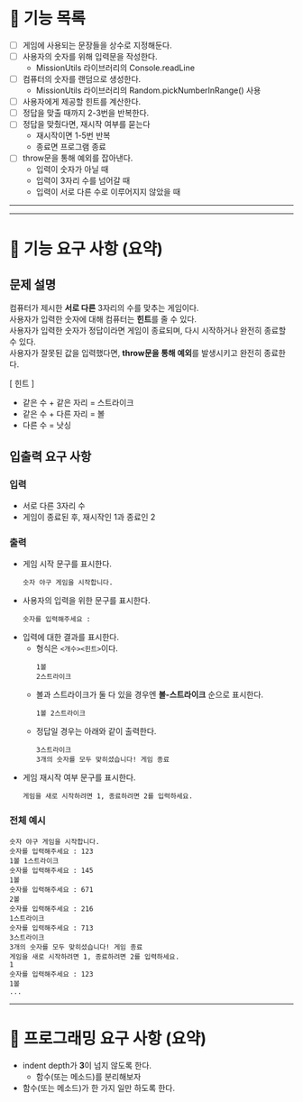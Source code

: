 # 📜 **기능 목록**
- [ ] 게임에 사용되는 문장들을 상수로 지정해둔다.
- [ ] 사용자의 숫자를 위해 입력문을 작성한다.
     - MissionUtils 라이브러리의 Console.readLine
- [ ] 컴퓨터의 숫자를 랜덤으로 생성한다.
     - MissionUtils 라이브러리의 Random.pickNumberInRange() 사용
- [ ] 사용자에게 제공할 힌트를 계산한다.
- [ ] 정답을 맞출 때까지 2-3번을 반복한다.
- [ ] 정답을 맞췄다면, 재시작 여부를 묻는다
     - 재시작이면 1-5번 반복
     - 종료면 프로그램 종료
- [ ] throw문을 통해 예외를 잡아낸다.   
     - 입력이 숫자가 아닐 때   
     - 입력이 3자리 수를 넘어갈 때   
     - 입력이 서로 다른 수로 이루어지지 않았을 때   
  
---
---
# 🚀 **기능 요구 사항 (요약)**

## **문제 설명**
컴퓨터가 제시한 **서로 다른** 3자리의 수를 맞추는 게임이다.    
사용자가 입력한 숫자에 대해 컴퓨터는 **힌트**를 줄 수 있다.   
사용자가 입력한 숫자가 정답이라면 게임이 종료되며, 다시 시작하거나 완전히 종료할 수 있다.   
사용자가 잘못된 값을 입력했다면, **throw문을 통해 예외**를 발생시키고 완전히 종료한다.

[ 힌트 ]
- 같은 수 + 같은 자리 = 스트라이크
- 같은 수 + 다른 자리 = 볼
- 다른 수 = 낫싱

## **입출력 요구 사항**
### 입력   
- 서로 다른 3자리 수
- 게임이 종료된 후, 재시작인 1과 종료인 2

### 출력
- 게임 시작 문구를 표시한다.
  ```
  숫자 야구 게임을 시작합니다.
  ```
- 사용자의 입력을 위한 문구를 표시한다.
  ```
  숫자를 입력해주세요 : 
  ```
- 입력에 대한 결과를 표시한다.
  - 형식은 `<개수><힌트>`이다.    
    ```
    1볼
    2스트라이크
    ```
  - 볼과 스트라이크가 둘 다 있을 경우엔 **볼-스트라이크** 순으로 표시한다.
    ```
    1볼 2스트라이크
    ```
  - 정답일 경우는 아래와 같이 출력한다.
    ```
    3스트라이크
    3개의 숫자를 모두 맞히셨습니다! 게임 종료
    ```
- 게임 재시작 여부 문구를 표시한다.
  ```
  게임을 새로 시작하려면 1, 종료하려면 2를 입력하세요.
  ```

### 전체 예시
```
숫자 야구 게임을 시작합니다.
숫자를 입력해주세요 : 123
1볼 1스트라이크
숫자를 입력해주세요 : 145
1볼
숫자를 입력해주세요 : 671
2볼
숫자를 입력해주세요 : 216
1스트라이크
숫자를 입력해주세요 : 713
3스트라이크
3개의 숫자를 모두 맞히셨습니다! 게임 종료
게임을 새로 시작하려면 1, 종료하려면 2를 입력하세요.
1
숫자를 입력해주세요 : 123
1볼
...
```
---
# **🎯 프로그래밍 요구 사항 (요약)**

- indent depth가 **3**이 넘지 않도록 한다. 
  - 함수(또는 메소드)를 분리해보자
- 함수(또는 메소드)가 한 가지 일만 하도록 한다.

